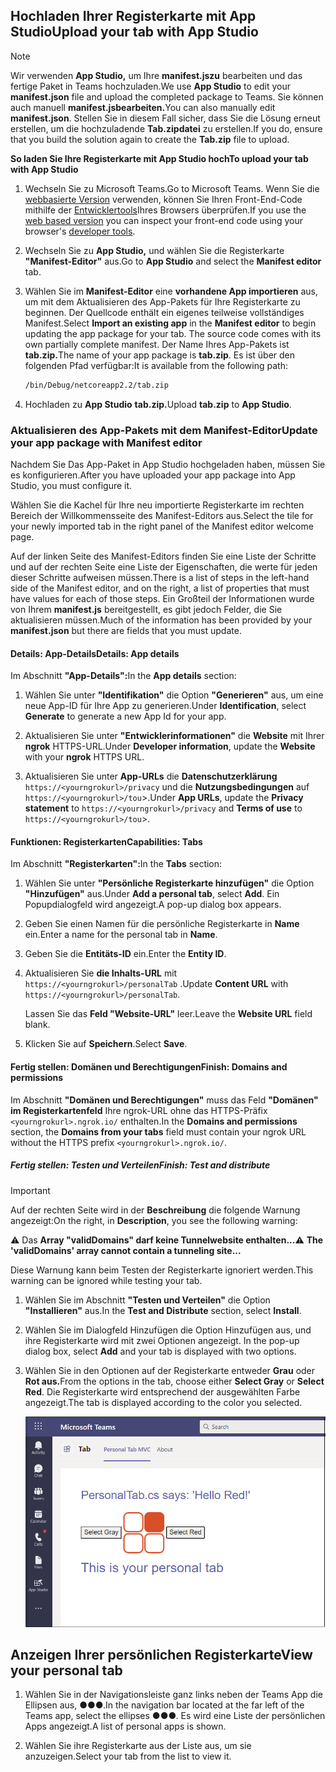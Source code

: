 ## <a name="upload-your-tab-with-app-studio"></a><span data-ttu-id="5b6ac-101">Hochladen Ihrer Registerkarte mit App Studio</span><span class="sxs-lookup"><span data-stu-id="5b6ac-101">Upload your tab with App Studio</span></span>

>[!NOTE]
> <span data-ttu-id="5b6ac-102">Wir verwenden **App Studio,** um Ihre **manifest.jszu** bearbeiten und das fertige Paket in Teams hochzuladen.</span><span class="sxs-lookup"><span data-stu-id="5b6ac-102">We use **App Studio** to edit your **manifest.json** file and upload the completed package to Teams.</span></span> <span data-ttu-id="5b6ac-103">Sie können auch manuell **manifest.jsbearbeiten.**</span><span class="sxs-lookup"><span data-stu-id="5b6ac-103">You can also manually edit **manifest.json**.</span></span> <span data-ttu-id="5b6ac-104">Stellen Sie in diesem Fall sicher, dass Sie die Lösung erneut erstellen, um die hochzuladende **Tab.zipdatei** zu erstellen.</span><span class="sxs-lookup"><span data-stu-id="5b6ac-104">If you do, ensure that you build the solution again to create the **Tab.zip** file to upload.</span></span>

<span data-ttu-id="5b6ac-105">**So laden Sie Ihre Registerkarte mit App Studio hoch**</span><span class="sxs-lookup"><span data-stu-id="5b6ac-105">**To upload your tab with App Studio**</span></span>

1. <span data-ttu-id="5b6ac-106">Wechseln Sie zu Microsoft Teams.</span><span class="sxs-lookup"><span data-stu-id="5b6ac-106">Go to Microsoft Teams.</span></span> <span data-ttu-id="5b6ac-107">Wenn Sie die [webbasierte Version](https://teams.microsoft.com) verwenden, können Sie Ihren Front-End-Code mithilfe der [Entwicklertools](~/tabs/how-to/developer-tools.md)Ihres Browsers überprüfen.</span><span class="sxs-lookup"><span data-stu-id="5b6ac-107">If you use the [web based version](https://teams.microsoft.com) you can inspect your front-end code using your browser's [developer tools](~/tabs/how-to/developer-tools.md).</span></span>

1. <span data-ttu-id="5b6ac-108">Wechseln Sie zu **App Studio,** und wählen Sie die Registerkarte **"Manifest-Editor"** aus.</span><span class="sxs-lookup"><span data-stu-id="5b6ac-108">Go to **App Studio** and select the **Manifest editor** tab.</span></span>

1. <span data-ttu-id="5b6ac-109">Wählen Sie im **Manifest-Editor** eine **vorhandene App importieren** aus, um mit dem Aktualisieren des App-Pakets für Ihre Registerkarte zu beginnen. Der Quellcode enthält ein eigenes teilweise vollständiges Manifest.</span><span class="sxs-lookup"><span data-stu-id="5b6ac-109">Select **Import an existing app** in the **Manifest editor** to begin updating the app package for your tab. The source code comes with its own partially complete manifest.</span></span> <span data-ttu-id="5b6ac-110">Der Name Ihres App-Pakets ist **tab.zip.**</span><span class="sxs-lookup"><span data-stu-id="5b6ac-110">The name of your app package is **tab.zip**.</span></span> <span data-ttu-id="5b6ac-111">Es ist über den folgenden Pfad verfügbar:</span><span class="sxs-lookup"><span data-stu-id="5b6ac-111">It is available from the following path:</span></span>

    ```bash
    /bin/Debug/netcoreapp2.2/tab.zip
    ```

1. <span data-ttu-id="5b6ac-112">Hochladen zu **App Studio** **tab.zip.**</span><span class="sxs-lookup"><span data-stu-id="5b6ac-112">Upload **tab.zip** to **App Studio**.</span></span>

### <a name="update-your-app-package-with-manifest-editor"></a><span data-ttu-id="5b6ac-113">Aktualisieren des App-Pakets mit dem Manifest-Editor</span><span class="sxs-lookup"><span data-stu-id="5b6ac-113">Update your app package with Manifest editor</span></span>

<span data-ttu-id="5b6ac-114">Nachdem Sie Das App-Paket in App Studio hochgeladen haben, müssen Sie es konfigurieren.</span><span class="sxs-lookup"><span data-stu-id="5b6ac-114">After you have uploaded your app package into App Studio, you must configure it.</span></span>

<span data-ttu-id="5b6ac-115">Wählen Sie die Kachel für Ihre neu importierte Registerkarte im rechten Bereich der Willkommensseite des Manifest-Editors aus.</span><span class="sxs-lookup"><span data-stu-id="5b6ac-115">Select the tile for your newly imported tab in the right panel of the Manifest editor welcome page.</span></span>

<span data-ttu-id="5b6ac-116">Auf der linken Seite des Manifest-Editors finden Sie eine Liste der Schritte und auf der rechten Seite eine Liste der Eigenschaften, die werte für jeden dieser Schritte aufweisen müssen.</span><span class="sxs-lookup"><span data-stu-id="5b6ac-116">There is a list of steps in the left-hand side of the Manifest editor, and on the right, a list of properties that must have values for each of those steps.</span></span> <span data-ttu-id="5b6ac-117">Ein Großteil der Informationen wurde von Ihrem **manifest.js** bereitgestellt, es gibt jedoch Felder, die Sie aktualisieren müssen.</span><span class="sxs-lookup"><span data-stu-id="5b6ac-117">Much of the information has been provided by your **manifest.json** but there are fields that you must update.</span></span>

#### <a name="details-app-details"></a><span data-ttu-id="5b6ac-118">Details: App-Details</span><span class="sxs-lookup"><span data-stu-id="5b6ac-118">Details: App details</span></span>

<span data-ttu-id="5b6ac-119">Im Abschnitt **"App-Details":**</span><span class="sxs-lookup"><span data-stu-id="5b6ac-119">In the **App details** section:</span></span>

1. <span data-ttu-id="5b6ac-120">Wählen Sie unter **"Identifikation"** die Option **"Generieren"** aus, um eine neue App-ID für Ihre App zu generieren.</span><span class="sxs-lookup"><span data-stu-id="5b6ac-120">Under **Identification**, select **Generate** to generate a new App Id for your app.</span></span>

1. <span data-ttu-id="5b6ac-121">Aktualisieren Sie unter **"Entwicklerinformationen"** die **Website** mit Ihrer **ngrok** HTTPS-URL.</span><span class="sxs-lookup"><span data-stu-id="5b6ac-121">Under **Developer information**, update the **Website** with your **ngrok** HTTPS URL.</span></span>

1. <span data-ttu-id="5b6ac-122">Aktualisieren Sie unter **App-URLs** die **Datenschutzerklärung** `https://<yourngrokurl>/privacy` und die **Nutzungsbedingungen** auf `https://<yourngrokurl>/tou`>.</span><span class="sxs-lookup"><span data-stu-id="5b6ac-122">Under **App URLs**, update the **Privacy statement** to `https://<yourngrokurl>/privacy` and **Terms of use** to `https://<yourngrokurl>/tou`>.</span></span>

#### <a name="capabilities-tabs"></a><span data-ttu-id="5b6ac-123">Funktionen: Registerkarten</span><span class="sxs-lookup"><span data-stu-id="5b6ac-123">Capabilities: Tabs</span></span>

<span data-ttu-id="5b6ac-124">Im Abschnitt **"Registerkarten":**</span><span class="sxs-lookup"><span data-stu-id="5b6ac-124">In the **Tabs** section:</span></span>

1. <span data-ttu-id="5b6ac-125">Wählen Sie unter **"Persönliche Registerkarte hinzufügen"** die Option **"Hinzufügen"** aus.</span><span class="sxs-lookup"><span data-stu-id="5b6ac-125">Under **Add a personal tab**, select **Add**.</span></span> <span data-ttu-id="5b6ac-126">Ein Popupdialogfeld wird angezeigt.</span><span class="sxs-lookup"><span data-stu-id="5b6ac-126">A pop-up dialog box appears.</span></span>

1. <span data-ttu-id="5b6ac-127">Geben Sie einen Namen für die persönliche Registerkarte in **Name** ein.</span><span class="sxs-lookup"><span data-stu-id="5b6ac-127">Enter a name for the personal tab in **Name**.</span></span>

1. <span data-ttu-id="5b6ac-128">Geben Sie die **Entitäts-ID** ein.</span><span class="sxs-lookup"><span data-stu-id="5b6ac-128">Enter the **Entity ID**.</span></span>

1. <span data-ttu-id="5b6ac-129">Aktualisieren Sie **die Inhalts-URL** mit `https://<yourngrokurl>/personalTab` .</span><span class="sxs-lookup"><span data-stu-id="5b6ac-129">Update **Content URL** with `https://<yourngrokurl>/personalTab`.</span></span>

    <span data-ttu-id="5b6ac-130">Lassen Sie das **Feld "Website-URL"** leer.</span><span class="sxs-lookup"><span data-stu-id="5b6ac-130">Leave the **Website URL** field blank.</span></span>

1. <span data-ttu-id="5b6ac-131">Klicken Sie auf **Speichern**.</span><span class="sxs-lookup"><span data-stu-id="5b6ac-131">Select **Save**.</span></span>

#### <a name="finish-domains-and-permissions"></a><span data-ttu-id="5b6ac-132">Fertig stellen: Domänen und Berechtigungen</span><span class="sxs-lookup"><span data-stu-id="5b6ac-132">Finish: Domains and permissions</span></span>

<span data-ttu-id="5b6ac-133">Im Abschnitt **"Domänen und Berechtigungen"** muss das Feld **"Domänen" im Registerkartenfeld** Ihre ngrok-URL ohne das HTTPS-Präfix `<yourngrokurl>.ngrok.io/` enthalten.</span><span class="sxs-lookup"><span data-stu-id="5b6ac-133">In the **Domains and permissions** section, the **Domains from your tabs** field must contain your ngrok URL without the HTTPS prefix `<yourngrokurl>.ngrok.io/`.</span></span>

##### <a name="finish-test-and-distribute"></a><span data-ttu-id="5b6ac-134">Fertig stellen: Testen und Verteilen</span><span class="sxs-lookup"><span data-stu-id="5b6ac-134">Finish: Test and distribute</span></span>

>[!IMPORTANT]
> <span data-ttu-id="5b6ac-135">Auf der rechten Seite wird in der **Beschreibung** die folgende Warnung angezeigt:</span><span class="sxs-lookup"><span data-stu-id="5b6ac-135">On the right, in **Description**, you see the following warning:</span></span>
>
> <span data-ttu-id="5b6ac-136">&#9888; Das **Array "validDomains" darf keine Tunnelwebsite enthalten...**</span><span class="sxs-lookup"><span data-stu-id="5b6ac-136">&#9888; **The 'validDomains' array cannot contain a tunneling site...**</span></span>
>
><span data-ttu-id="5b6ac-137">Diese Warnung kann beim Testen der Registerkarte ignoriert werden.</span><span class="sxs-lookup"><span data-stu-id="5b6ac-137">This warning can be ignored while testing your tab.</span></span>

1. <span data-ttu-id="5b6ac-138">Wählen Sie im Abschnitt **"Testen und Verteilen"** die Option **"Installieren"** aus.</span><span class="sxs-lookup"><span data-stu-id="5b6ac-138">In the **Test and Distribute** section, select **Install**.</span></span>

1. <span data-ttu-id="5b6ac-139">Wählen Sie im Dialogfeld Hinzufügen die Option Hinzufügen aus, und ihre Registerkarte wird mit zwei Optionen angezeigt. </span><span class="sxs-lookup"><span data-stu-id="5b6ac-139">In the pop-up dialog box, select **Add** and your tab is displayed with two options.</span></span>

1. <span data-ttu-id="5b6ac-140">Wählen Sie in den Optionen auf der Registerkarte entweder **Grau** oder **Rot aus.**</span><span class="sxs-lookup"><span data-stu-id="5b6ac-140">From the options in the tab, choose either **Select Gray** or **Select Red**.</span></span> <span data-ttu-id="5b6ac-141">Die Registerkarte wird entsprechend der ausgewählten Farbe angezeigt.</span><span class="sxs-lookup"><span data-stu-id="5b6ac-141">The tab is displayed according to the color you selected.</span></span>
 
    ![Persönliche Registerkarte ASPNETMVC hochgeladen](../../assets/images/tab-images/personaltabaspnetmvcuploaded.png)

## <a name="view-your-personal-tab"></a><span data-ttu-id="5b6ac-143">Anzeigen Ihrer persönlichen Registerkarte</span><span class="sxs-lookup"><span data-stu-id="5b6ac-143">View your personal tab</span></span>

1. <span data-ttu-id="5b6ac-144">Wählen Sie in der Navigationsleiste ganz links neben der Teams App die Ellipsen aus, &#x25CF;&#x25CF;&#x25CF;.</span><span class="sxs-lookup"><span data-stu-id="5b6ac-144">In the navigation bar located at the far left of the Teams app, select the ellipses &#x25CF;&#x25CF;&#x25CF;.</span></span> <span data-ttu-id="5b6ac-145">Es wird eine Liste der persönlichen Apps angezeigt.</span><span class="sxs-lookup"><span data-stu-id="5b6ac-145">A list of personal apps is shown.</span></span>

1. <span data-ttu-id="5b6ac-146">Wählen Sie ihre Registerkarte aus der Liste aus, um sie anzuzeigen.</span><span class="sxs-lookup"><span data-stu-id="5b6ac-146">Select your tab from the list to view it.</span></span>
